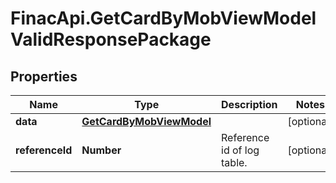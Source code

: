 # FinacApi.GetCardByMobViewModelValidResponsePackage

## Properties
Name | Type | Description | Notes
------------ | ------------- | ------------- | -------------
**data** | [**GetCardByMobViewModel**](GetCardByMobViewModel.md) |  | [optional] 
**referenceId** | **Number** | Reference id of log table. | [optional] 
